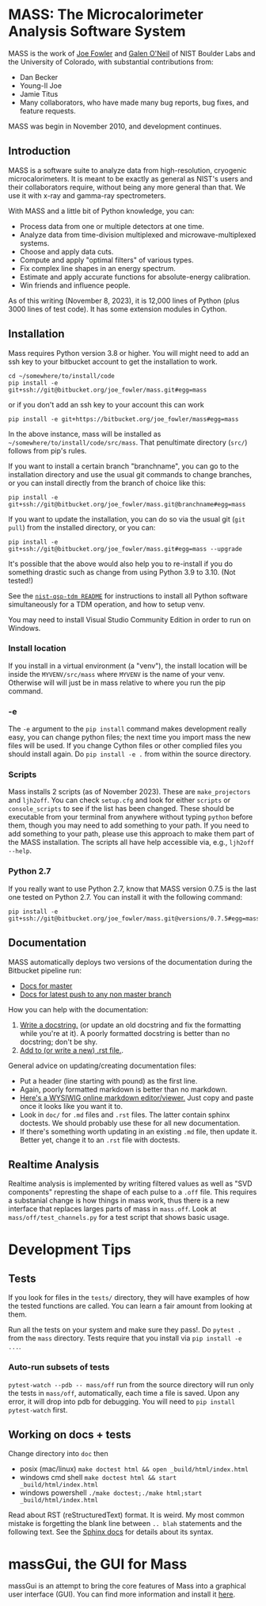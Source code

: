 

# MASS: The Microcalorimeter Analysis Software System

MASS is the work of [Joe Fowler](https://bitbucket.org/joe_fowler/) and [Galen O'Neil](https://bitbucket.org/oneilg/) of NIST Boulder Labs and the University of Colorado, with substantial contributions from:

* Dan Becker
* Young-Il Joe
* Jamie Titus
* Many collaborators, who have made many bug reports, bug fixes, and feature requests.

MASS was begin in November 2010, and development continues.

## Introduction

MASS is a software suite to analyze data from high-resolution, cryogenic microcalorimeters. It is meant to be exactly as general as NIST's users and their collaborators require, without being any more general than that. We use it with x-ray and gamma-ray spectrometers.

With MASS and a little bit of Python knowledge, you can:

* Process data from one or multiple detectors at one time.
* Analyze data from time-division multiplexed and microwave-multiplexed systems.
* Choose and apply data cuts.
* Compute and apply "optimal filters" of various types.
* Fix complex line shapes in an energy spectrum.
* Estimate and apply accurate functions for absolute-energy calibration.
* Win friends and influence people.

As of this writing (November 8, 2023), it is 12,000 lines of Python (plus 3000 lines of test code). It has some extension modules in Cython.


## Installation
Mass requires Python version 3.8 or higher. You will might need to add an ssh key to your bitbucket account to get the installation to work.

```
cd ~/somewhere/to/install/code
pip install -e git+ssh://git@bitbucket.org/joe_fowler/mass.git#egg=mass
```
or if you don't add an ssh key to your account this can work
```
pip install -e git+https://bitbucket.org/joe_fowler/mass#egg=mass
```

In the above instance, mass will be installed as `~/somewhere/to/install/code/src/mass`. That penultimate directory (`src/`) follows from pip's rules.

If you want to install a certain branch "branchname", you can go to the installation directory and use the usual git commands to change branches, or you can install directly from the branch of choice like this:
```
pip install -e git+ssh://git@bitbucket.org/joe_fowler/mass.git@branchname#egg=mass
```

If you want to update the installation, you can do so via the usual git (`git pull`) from the installed directory, or you can:
```
pip install -e git+ssh://git@bitbucket.org/joe_fowler/mass.git#egg=mass --upgrade
```
It's possible that the above would also help you to re-install if you do something drastic such as change from using Python 3.9 to 3.10. (Not tested!)

See the [`nist-qsp-tdm README`](https://bitbucket.org/nist_microcal/nist-qsp-tdm) for instructions to install all Python software simultaneously for a TDM operation, and how to setup venv.

You may need to install Visual Studio Community Edition in order to run on Windows.

### Install location
If you install in a virtual environment (a "venv"), the install location will be inside the `MYVENV/src/mass` where `MYVENV` is the name of your venv.
Otherwise will will just be in mass relative to where you run the pip command.

### -e
The `-e` argument to the `pip install` command makes development really easy, you can change python files; the next time you import mass the new files will be used. If you change Cython files or other complied files you should install again. Do `pip install -e .` from within the source directory.



### Scripts
Mass installs 2 scripts (as of November 2023). These are `make_projectors` and `ljh2off`. You can check `setup.cfg` and look for either `scripts` or `console_scripts` to see if the list has been changed. These should be executable from your terminal from anywhere without typing `python` before them, though you may need to add something to your path. If you need to add something to your path, please use this approach to make them part of the MASS installation. The scripts all have help accessible via, e.g., `ljh2off --help`.


### Python 2.7
If you really want to use Python 2.7, know that MASS version 0.7.5 is the last one tested on Python 2.7. You can install it with the following command:
```
pip install -e git+ssh://git@bitbucket.org/joe_fowler/mass.git@versions/0.7.5#egg=mass
```

## Documentation

MASS automatically deploys two versions of the documentation during the Bitbucket pipeline run:

* [Docs for master](https://oneilg.bitbucket.io/mass/)
* [Docs for latest push to any non master branch](https://oneilg.bitbucket.io/mass_non_master/)


How you can help with the documentation:

1. [Write a docstring.](https://www.python.org/dev/peps/pep-0257/#multi-line-docstrings) (or update an old docstring and fix the formatting while you're at it). A poorly formatted docstring is better than no docstring; don't be shy.
2. [Add to (or write a new) .rst file.](http://commonmark.org/help/).

General advice on updating/creating documentation files:

* Put a header (line starting with pound) as the first line.
* Again, poorly formatted markdown is better than no markdown.
* [Here's a WYSIWIG online markdown editor/viewer.](https://dillinger.io/) Just copy and paste once it looks like you want it to.
* Look in `doc/` for `.md` files and `.rst` files. The latter contain sphinx doctests. We should probably use these for all new documentation.
* If there's something worth updating in an existing `.md` file, then update it. Better yet, change it to an `.rst` file with doctests.


## Realtime Analysis
Realtime analysis is implemented by writing filtered values as well as "SVD components" represting the shape of each pulse to a `.off` file. This requires a substanial change is how things in mass work, thus there is a new interface that replaces larges parts of mass in `mass.off`. Look at `mass/off/test_channels.py` for a test script that shows basic usage.

# Development Tips

## Tests

If you look for files in the `tests/` directory, they will have examples of how the tested functions are called. You can learn a fair amount from looking at them.

Run all the tests on your system and make sure they pass!. Do `pytest .` from the `mass` directory. Tests require that you install via `pip install -e ...`.

### Auto-run subsets of tests
`pytest-watch --pdb -- mass/off` run from the source directory will run only the tests in `mass/off`, automatically, each time a file is saved. Upon any error, it will drop into pdb for debugging. You will need to `pip install pytest-watch` first.

## Working on docs + tests
Change directory into `doc` then

  * posix (mac/linux) `make doctest html && open _build/html/index.html`
  * windows cmd shell `make doctest html && start _build/html/index.html`
  * windows powershell `./make doctest;./make html;start _build/html/index.html`

Read about RST (reStructuredText) format. It is weird. My most common mistake is forgetting the blank line between `.. blah` statements and the following text. See the [Sphinx docs](https://www.sphinx-doc.org/en/master/usage/restructuredtext/index.html) for details about its syntax.

# massGui, the GUI for Mass
massGui is an attempt to bring the core features of Mass into a graphical user interface (GUI). You can find more information and install it [here](https://github.com/gmondee/massGui).